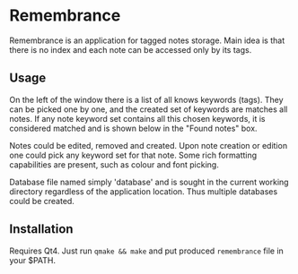 # Remembrance

Remembrance is an application for tagged notes storage.
Main idea is that there is no index and each note can be accessed only by its tags.

## Usage

On the left of the window there is a list of all knows keywords (tags). They can be picked one by one, and the created set of keywords are matches all notes. If any note keyword set contains all this chosen keywords, it is considered matched and is shown below in the "Found notes" box.

Notes could be edited, removed and created. Upon note creation or edition one could pick any keyword set for that note. Some rich formatting capabilities are present, such as colour and font picking.

Database file named simply 'database' and is sought in the current working directory regardless of the application location.
Thus multiple databases could be created.

## Installation

Requires Qt4. Just run `qmake && make` and put produced `remembrance` file in your $PATH.
